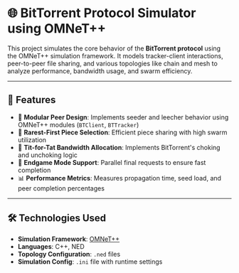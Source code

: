 # 🌐 BitTorrent Protocol Simulator using OMNeT++

This project simulates the core behavior of the **BitTorrent protocol** using the OMNeT++ simulation framework. It models tracker-client interactions, peer-to-peer file sharing, and various topologies like chain and mesh to analyze performance, bandwidth usage, and swarm efficiency.

---

## 📌 Features

- 🧩 **Modular Peer Design**: Implements seeder and leecher behavior using OMNeT++ modules (`BTClient`, `BTTracker`)
- 🔄 **Rarest-First Piece Selection**: Efficient piece sharing with high swarm utilization
- 💬 **Tit-for-Tat Bandwidth Allocation**: Implements BitTorrent's choking and unchoking logic
- 🚀 **Endgame Mode Support**: Parallel final requests to ensure fast completion
- 📊 **Performance Metrics**: Measures propagation time, seed load, and peer completion percentages

---

## 🛠️ Technologies Used

- **Simulation Framework**: [OMNeT++](https://omnetpp.org)
- **Languages**: C++, NED
- **Topology Configuration**: `.ned` files
- **Simulation Config**: `.ini` file with runtime settings


